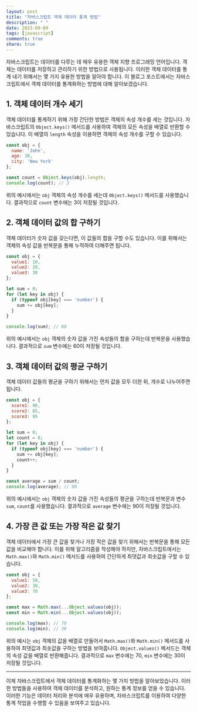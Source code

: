 ```yaml
---
layout: post
title: "자바스크립트 객체 데이터 통계 방법"
description: " "
date: 2023-09-09
tags: [javascript]
comments: true
share: true
---
```


자바스크립트는 데이터를 다루는 데 매우 유용한 객체 지향 프로그래밍 언어입니다. 객체는 데이터를 저장하고 관리하기 위한 방법으로 사용됩니다. 이러한 객체 데이터를 통계 내기 위해서는 몇 가지 유용한 방법을 알아야 합니다. 이 블로그 포스트에서는 자바스크립트에서 객체 데이터를 통계화하는 방법에 대해 알아보겠습니다.

## 1. 객체 데이터 개수 세기

객체 데이터를 통계하기 위해 가장 간단한 방법은 객체의 속성 개수를 세는 것입니다. 자바스크립트의 `Object.keys()` 메서드를 사용하여 객체의 모든 속성을 배열로 반환할 수 있습니다. 이 배열의 `length` 속성을 이용하면 객체의 속성 개수를 구할 수 있습니다.

```javascript
const obj = {
  name: 'John',
  age: 30,
  city: 'New York'
};

const count = Object.keys(obj).length;
console.log(count); // 3
```

위의 예시에서는 `obj` 객체의 속성 개수를 세는데 `Object.keys()` 메서드를 사용했습니다. 결과적으로 `count` 변수에는 3이 저장될 것입니다.

## 2. 객체 데이터 값의 합 구하기

객체 데이터가 숫자 값을 갖는다면, 이 값들의 합을 구할 수도 있습니다. 이를 위해서는 객체의 속성 값을 반복문을 통해 누적하여 더해주면 됩니다.

```javascript
const obj = {
  value1: 10,
  value2: 20,
  value3: 30
};

let sum = 0;
for (let key in obj) {
  if (typeof obj[key] === 'number') {
    sum += obj[key];
  }
}

console.log(sum); // 60
```

위의 예시에서는 `obj` 객체의 숫자 값을 가진 속성들의 합을 구하는데 반복문을 사용했습니다. 결과적으로 `sum` 변수에는 60이 저장될 것입니다.

## 3. 객체 데이터 값의 평균 구하기

객체 데이터 값들의 평균을 구하기 위해서는 먼저 값을 모두 더한 뒤, 개수로 나누어주면 됩니다.

```javascript
const obj = {
  score1: 90,
  score2: 85,
  score3: 95
};

let sum = 0;
let count = 0;
for (let key in obj) {
  if (typeof obj[key] === 'number') {
    sum += obj[key];
    count++;
  }
}

const average = sum / count;
console.log(average); // 90
```

위의 예시에서는 `obj` 객체의 숫자 값을 가진 속성들의 평균을 구하는데 반복문과 변수 `sum`, `count`를 사용했습니다. 결과적으로 `average` 변수에는 90이 저장될 것입니다.

## 4. 가장 큰 값 또는 가장 작은 값 찾기

객체 데이터에서 가장 큰 값을 찾거나 가장 작은 값을 찾기 위해서는 반복문을 통해 모든 값을 비교해야 합니다. 이를 위해 알고리즘을 작성해야 하지만, 자바스크립트에서는 `Math.max()`와 `Math.min()` 메서드를 사용하여 간단하게 최댓값과 최솟값을 구할 수 있습니다.

```javascript
const obj = {
  value1: 50,
  value2: 30,
  value3: 70
};

const max = Math.max(...Object.values(obj));
const min = Math.min(...Object.values(obj));

console.log(max); // 70
console.log(min); // 30
```

위의 예시는 `obj` 객체의 값을 배열로 만들어서 `Math.max()`와 `Math.min()` 메서드를 사용하여 최댓값과 최솟값을 구하는 방법을 보여줍니다. `Object.values()` 메서드는 객체의 속성 값을 배열로 반환해줍니다. 결과적으로 `max` 변수에는 70, `min` 변수에는 30이 저장될 것입니다.

---

이제 자바스크립트에서 객체 데이터를 통계화하는 몇 가지 방법을 알아보았습니다. 이러한 방법들을 사용하여 객체 데이터를 분석하고, 원하는 통계 정보를 얻을 수 있습니다. 이러한 기능은 데이터 처리와 분석에 매우 유용하며, 자바스크립트를 이용하여 다양한 통계 작업을 수행할 수 있음을 보여주고 있습니다.